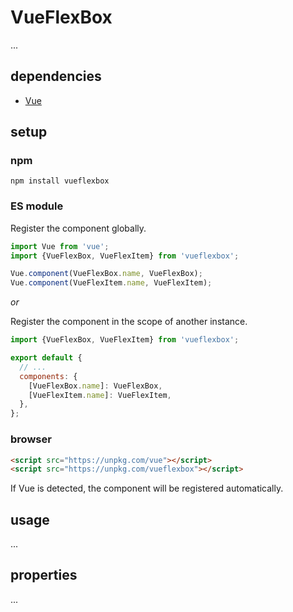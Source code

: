# VueFlexBox

...

## dependencies

- [Vue](https://github.com/vuejs/vue)

## setup

### npm

```shell
npm install vueflexbox
```

### ES module

Register the component globally.

```javascript
import Vue from 'vue';
import {VueFlexBox, VueFlexItem} from 'vueflexbox';

Vue.component(VueFlexBox.name, VueFlexBox);
Vue.component(VueFlexItem.name, VueFlexItem);
```

*or*

Register the component in the scope of another instance.

```javascript
import {VueFlexBox, VueFlexItem} from 'vueflexbox';

export default {
  // ...
  components: {
    [VueFlexBox.name]: VueFlexBox,
    [VueFlexItem.name]: VueFlexItem,
  },
};
```

### browser

```html
<script src="https://unpkg.com/vue"></script>
<script src="https://unpkg.com/vueflexbox"></script>
```

If Vue is detected, the component will be registered automatically.

## usage

...

## properties

...
